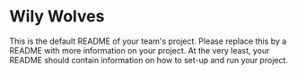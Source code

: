 # Wily Wolves
This is the default README of your team's project. Please replace this by a README with more information on your project. At the very least, your README should contain information on how to set-up and run your project.
